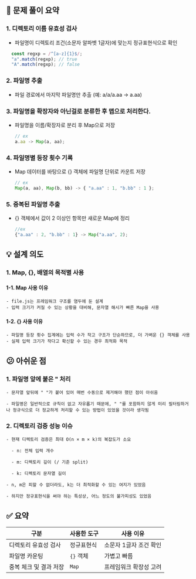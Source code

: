 
## 📁 문제 풀이 요약

### 1. 디렉토리 이름 유효성 검사
- 파일명이 디렉토리 조건(소문자 알파벳 1글자)에 맞는지 정규표현식으로 확인
```js
  const regxp = /^[a-z]{1}$/;
  "a".match(regxp); // true
  "A".match(regxp); // false
```

### 2. 파일명 추출
- 파일 경로에서 마지막 파일명만 추출 (예: a/a/a.aa → a.aa)


### 3. 파일명을 확장자와 아닌걸로 분류한 후 맵으로 처리한다.
- 파일명을 이름/확장자로 분리 후 Map으로 저장
  ```js
  // ex
  a.aa -> Map(a, aa);
  ```

### 4. 파일명별 등장 횟수 기록
- Map 데이터를 바탕으로 {} 객체에 파일명 단위로 카운트 저장
  ```js
  // ex
  Map(a, aa), Map(b, bb) -> { "a.aa" : 1, "b.bb" : 1 };
  ```

### 5. 중복된 파일명 추출
- {} 객체에서 값이 2 이상인 항목만 새로운 Map에 정리
  ```js
  //ex
  {"a.aa" : 2, "b.bb" : 1} -> Map("a.aa", 2);
  ```

## 💡 설계 의도

### 1. Map, {}, 배열의 목적별 사용

  #### 1-1. Map 사용 이유

    - file.js는 프레임워크 구조를 염두에 둔 설계
    - 입력 크기가 커질 수 있는 상황을 대비해, 문자열 해시가 빠른 Map을 사용

  #### 1-2. {} 사용 이유

    - 파일명 등장 횟수 집계에는 입력 수가 작고 구조가 단순하므로, 더 가벼운 {} 객체를 사용
    - 실제 입력 크기가 작다고 확신할 수 있는 경우 최적화 목적

## 😕 아쉬운 점

  ### 1. 파일명 앞에 붙은 " 처리

    - 문자열 앞뒤에 " "가 붙어 있어 매번 수동으로 제거해야 했던 점이 아쉬움

    - 파일명은 일반적으로 규칙이 없고 자유롭기 때문에, " "를 포함하지 않게 미리 필터링하거나 정규식으로 더 정교하게 처리할 수 있는 방법이 있었을 것이라 생각됨


  ### 2. 디렉토리 검증 성능 이슈

    - 현재 디렉토리 검증은 최대 O(n × m × k)의 복잡도가 소요

      - n: 전체 입력 개수

      - m: 디렉토리 깊이 (/ 기준 split)

      - k: 디렉토리 문자열 길이

    - n, m은 피할 수 없더라도, k는 더 최적화할 수 있는 여지가 있었음

    - 하지만 정규표현식을 써야 하는 특성상, 어느 정도의 불가피성도 있었음


## ✅ 요약
| 구분            | 사용한 도구  | 사용 이유         |
| ------------- | ------- | ------------- |
| 디렉토리 유효성 검사   | 정규표현식   | 소문자 1글자 조건 확인 |
| 파일명 카운팅       | `{}` 객체 | 가볍고 빠름        |
| 중복 체크 및 결과 저장 | `Map`   | 프레임워크 확장성 고려  |

